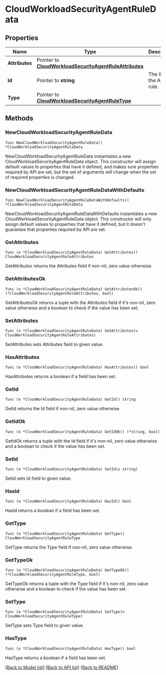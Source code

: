 # CloudWorkloadSecurityAgentRuleData

## Properties

| Name           | Type                                                                                                   | Description               | Notes                                                                 |
| -------------- | ------------------------------------------------------------------------------------------------------ | ------------------------- | --------------------------------------------------------------------- |
| **Attributes** | Pointer to [**CloudWorkloadSecurityAgentRuleAttributes**](CloudWorkloadSecurityAgentRuleAttributes.md) |                           | [optional]                                                            |
| **Id**         | Pointer to **string**                                                                                  | The ID of the Agent rule. | [optional]                                                            |
| **Type**       | Pointer to [**CloudWorkloadSecurityAgentRuleType**](CloudWorkloadSecurityAgentRuleType.md)             |                           | [optional] [default to CLOUDWORKLOADSECURITYAGENTRULETYPE_AGENT_RULE] |

## Methods

### NewCloudWorkloadSecurityAgentRuleData

`func NewCloudWorkloadSecurityAgentRuleData() *CloudWorkloadSecurityAgentRuleData`

NewCloudWorkloadSecurityAgentRuleData instantiates a new CloudWorkloadSecurityAgentRuleData object.
This constructor will assign default values to properties that have it defined,
and makes sure properties required by API are set, but the set of arguments
will change when the set of required properties is changed.

### NewCloudWorkloadSecurityAgentRuleDataWithDefaults

`func NewCloudWorkloadSecurityAgentRuleDataWithDefaults() *CloudWorkloadSecurityAgentRuleData`

NewCloudWorkloadSecurityAgentRuleDataWithDefaults instantiates a new CloudWorkloadSecurityAgentRuleData object.
This constructor will only assign default values to properties that have it defined,
but it doesn't guarantee that properties required by API are set.

### GetAttributes

`func (o *CloudWorkloadSecurityAgentRuleData) GetAttributes() CloudWorkloadSecurityAgentRuleAttributes`

GetAttributes returns the Attributes field if non-nil, zero value otherwise.

### GetAttributesOk

`func (o *CloudWorkloadSecurityAgentRuleData) GetAttributesOk() (*CloudWorkloadSecurityAgentRuleAttributes, bool)`

GetAttributesOk returns a tuple with the Attributes field if it's non-nil, zero value otherwise
and a boolean to check if the value has been set.

### SetAttributes

`func (o *CloudWorkloadSecurityAgentRuleData) SetAttributes(v CloudWorkloadSecurityAgentRuleAttributes)`

SetAttributes sets Attributes field to given value.

### HasAttributes

`func (o *CloudWorkloadSecurityAgentRuleData) HasAttributes() bool`

HasAttributes returns a boolean if a field has been set.

### GetId

`func (o *CloudWorkloadSecurityAgentRuleData) GetId() string`

GetId returns the Id field if non-nil, zero value otherwise.

### GetIdOk

`func (o *CloudWorkloadSecurityAgentRuleData) GetIdOk() (*string, bool)`

GetIdOk returns a tuple with the Id field if it's non-nil, zero value otherwise
and a boolean to check if the value has been set.

### SetId

`func (o *CloudWorkloadSecurityAgentRuleData) SetId(v string)`

SetId sets Id field to given value.

### HasId

`func (o *CloudWorkloadSecurityAgentRuleData) HasId() bool`

HasId returns a boolean if a field has been set.

### GetType

`func (o *CloudWorkloadSecurityAgentRuleData) GetType() CloudWorkloadSecurityAgentRuleType`

GetType returns the Type field if non-nil, zero value otherwise.

### GetTypeOk

`func (o *CloudWorkloadSecurityAgentRuleData) GetTypeOk() (*CloudWorkloadSecurityAgentRuleType, bool)`

GetTypeOk returns a tuple with the Type field if it's non-nil, zero value otherwise
and a boolean to check if the value has been set.

### SetType

`func (o *CloudWorkloadSecurityAgentRuleData) SetType(v CloudWorkloadSecurityAgentRuleType)`

SetType sets Type field to given value.

### HasType

`func (o *CloudWorkloadSecurityAgentRuleData) HasType() bool`

HasType returns a boolean if a field has been set.

[[Back to Model list]](../README.md#documentation-for-models) [[Back to API list]](../README.md#documentation-for-api-endpoints) [[Back to README]](../README.md)
